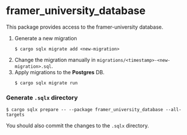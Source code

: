 # framer_university_database

This package provides access to the framer-university database.

1. Generate a new migration
   ```console
   $ cargo sqlx migrate add <new-migration>
   ```
2. Change the migration manually in `migrations/<timestamp>-<new-migration>.sql`.
3. Apply migrations to the **Postgres** DB.
   ```console
   $ cargo sqlx migrate run
   ```

### Generate `.sqlx` directory

```console
$ cargo sqlx prepare -- --package framer_university_database --all-targets
```

You should also commit the changes to the `.sqlx` directory.
